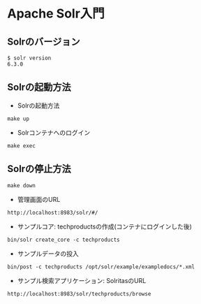 # Apache Solr入門
## Solrのバージョン
```
$ solr version
6.3.0
```
## Solrの起動方法
- Solrの起動方法
```
make up
```

- Solrコンテナへのログイン
```
make exec
```

## Solrの停止方法
```
make down
```

- 管理画面のURL
```
http://localhost:8983/solr/#/
```

- サンプルコア: techproductsの作成(コンテナにログインした後)
```
bin/solr create_core -c techproducts
```

- サンプルデータの投入
```
bin/post -c techproducts /opt/solr/example/exampledocs/*.xml
```

- サンプル検索アプリケーション: SolritasのURL
```
http://localhost:8983/solr/techproducts/browse
```
